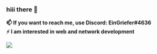 ### hiii there 👋

**📫 If you want to reach me, use Discord: EinGriefer#4636**<br>
**⚡ I am interested in web and network development**<br>

![](https://github-readme-stats.vercel.app/api?username=EinGriefer&count_private=true&show_icons=true&theme=tokyonight)

<!--
**EinGriefer/EinGriefer** is a ✨ _special_ ✨ repository because its `README.md` (this file) appears on your GitHub profile.

Here are some ideas to get you started:

- 🔭 I’m currently working on ...
- 🌱 I’m currently learning ...
- 👯 I’m looking to collaborate on ...
- 🤔 I’m looking for help with ...
- 💬 Ask me about ...
- 📫 How to reach me: ...
- 😄 Pronouns: ...
- ⚡ Fun fact: ...
-->

